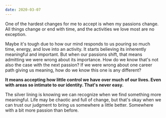 ```yaml
---
date: 2020-03-07
---
```


One of the hardest changes for me to accept is when my passions change. All things change or end with time, and the activities we love most are no exception.

Maybe it's tough due to how our mind responds to us pouring so much time, energy, and love into an activity. It starts believing its inherently meaningful and important. But when our passions shift, that means admitting we were wrong about its importance. How do we know that's not also the case with the next passion? If we were wrong about one career path giving us meaning, how do we know this one is any different?

**It means accepting how little control we have over much of our lives. Even with areas so intimate to our identity. That's never easy.**

The silver lining is knowing we can recognize when we find something more meaningful. Life may be chaotic and full of change, but that's okay when we can trust our judgment to bring us somewhere a little better. Somewhere with a bit more passion than before.

